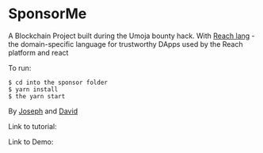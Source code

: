 # SponsorMe

A Blockchain Project built during the Umoja bounty hack.
With [Reach lang](https://github.com/reach-sh/reach-lang) - the domain-specific language for trustworthy DApps used by the Reach platform and react

To run: 
```
$ cd into the sponsor folder
$ yarn install
$ the yarn start
```

By [Joseph](https://github.com/adujoseph) and [David](https://github.com/onyedikachi-david)

Link to tutorial: 

Link to Demo:
